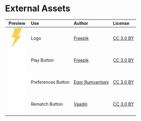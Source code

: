 # External Assets

| Preview | Use | Author | License |
|:-------:|:----|:-------|:--------|
| <img src="icon_bolt.png" width="64"> | Logo | [Freepik](http://www.flaticon.com/authors/freepik) | [CC 3.0 BY](http://creativecommons.org/licenses/by/3.0/)
| <img src="icon_play.png" width="64"> | Play Button | [Freepik](http://www.flaticon.com/authors/freepik) | [CC 3.0 BY](http://creativecommons.org/licenses/by/3.0/)
| <img src="icon_preferences.png" width="64"> | Preferences Button | [Egor Rumyantsev](http://www.flaticon.com/authors/egor-rumyantsev) | [CC 3.0 BY](http://creativecommons.org/licenses/by/3.0/)
| <img src="icon_rematch.png" width="64"> | Rematch Button | [Vaadin](http://www.flaticon.com/authors/vaadin) | [CC 3.0 BY](http://creativecommons.org/licenses/by/3.0/)
